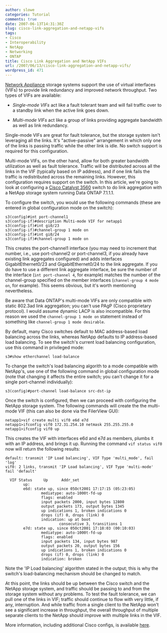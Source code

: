 ```yaml
---
author: slowe
categories: Tutorial
comments: true
date: 2007-06-13T14:31:30Z
slug: cisco-link-aggregation-and-netapp-vifs
tags:
- Cisco
- Interoperability
- NetApp
- Networking
- ONTAP
title: Cisco Link Aggregation and NetApp VIFs
url: /2007/06/13/cisco-link-aggregation-and-netapp-vifs/
wordpress_id: 471
---
```


[Network Appliance](http://www.netapp.com/) storage systems support the use of virtual interfaces (VIFs) to provide link redundancy and improved network throughput. Two types of VIFs are available:

* _Single-mode VIFs_ act like a fault tolerant team and will fail traffic over to a standby link when the active link goes down.

* _Multi-mode VIFs_ act like a group of links providing aggregate bandwidth as well as link redundancy.

Single-mode VIFs are great for fault tolerance, but the storage system isn't leveraging all the links. It's "active-passive" arrangement in which only one of the links is passing traffic while the other link is idle. No switch support is required for this configuration.

Multi-mode VIFs, on the other hand, allow for both greater bandwidth utilization as well as fault tolerance. Traffic will be distributed across all the links in the VIF (typically based on IP address), and if one link fails the traffic is redistributed across the remaining links. However, this configuration requires support on the switch. In this article, we're going to look at configuring a [Cisco Catalyst 3560](http://www.cisco.com/en/US/products/hw/switches/ps5528/index.html) switch to do link aggregation with a NetApp storage system running Data ONTAP 7.1.1.1.

To configure the switch, you would use the following commands (these are entered in global configuration mode on the switch):

```text
s3(config)#int port-channel1
s3(config-if)#description Multi-mode VIF for netapp1
s3(config-if)#int gi0/23
s3(config-if)#channel-group 1 mode on
s3(config-if)#int gi0/24
s3(config-if)#channel-group 1 mode on
```

This creates the port-channel1 interface (you may need to increment that number, i.e., use port-channel2 or port-channel3, if you already have existing link aggregates configured) and adds interfaces GigabitEthernet0/23 and GigabitEthernet0/24 to the link aggregate. If you do have to use a different link aggregate interface, be sure the number of the interface (`int port-channel 4`, for example) matches the number of the channel-group specified on the member interfaces (`channel-group 4 mode on`, for example). This seems obvious, but it's worth mentioning nevertheless.

Be aware that Data ONTAP's multi-mode VIFs are only compatible with static 802.3ad link aggregation; you can't use PAgP (Cisco proprietary protocol). I would assume dynamic LACP is also incompatible. For this reason we used the `channel-group 1 mode on` statement instead of something like `channel-group 1 mode desirable`.

By default, many Cisco switches default to MAC address-based load balancing across the links, whereas NetApp defaults to IP address-based load balancing. To see the switch's current load balancing configuration, use this command in privileged mode:

```text
s3#show etherchannel load-balance
```

To change the switch's load balancing algorith to a mode compatible with NetApp's, use one of the following command in global configuration mode (note that changing it affects the entire switch; you can't change it for a single port-channel individually):

```text
s3(config)#port-channel load-balance src-dst-ip
```

Once the switch is configured, then we can proceed with configuring the NetApp storage system. The following commands will create the the multi-mode VIF (this can also be done via the FilerView GUI):

```text
netapp1>vif create multi vif0 e6d e7d
netapp1>ifconfig vif0 172.31.254.10 netmask 255.255.255.0
netapp1>ifconfig vif0 up
```

This creates the VIF with interfaces e6d and e7d as members, plumbs it with an IP address, and brings it up. Running the command `vif status vif0` now will return the following results:

```text
default: transmit 'IP Load balancing', VIF Type 'multi_mode', fail 'log'
vif0: 2 links, transmit 'IP Load balancing', VIF Type 'multi-mode' fail 'default'

  VIF Status     Up      Addr_set
        up:
        e6d: state up, since 05Oct2001 17:17:15 (05:23:05)
                mediatype: auto-1000t-fd-up
                flags: enabled
                input packets 2000, input bytes 12800
                output packets 173, output bytes 1345
                up indications 1, broken indications 0
                drops (if) 0, drops (link) 0
                indication: up at boot
                        consecutive 3, transitions 1
        e7d: state up, since 05Oct2001 17:18:03 (00:10:03)
                mediatype: auto-1000t-fd-up
                flags: enabled
                input packets 134, input bytes 987
                output packets 20, output bytes 156
                up indications 1, broken indications 0
                drops (if) 0, drops (link) 0
                indication: broken
```

Note the 'IP Load balancing' algorithm stated in the output; this is why the switch's load-balancing mechanism should be changed to match.

At this point, the links should be up between the Cisco switch and the NetApp storage system, and traffic should be passing to and from the storage system without any problems. To test the fault tolerance, we can pull one of the links in VIF; traffic should continue to flow with very little, if any, interruption. And while traffic from a single client to the NetApp won't see a significant increase in throughput, the overall throughput of multiple separate clients to the NetApp should improve with multiple links in the VIF.

More information, including additional Cisco configs, is available [here](http://episteme.arstechnica.com/eve/forums/a/tpc/f/469092836/m/781008784831).
